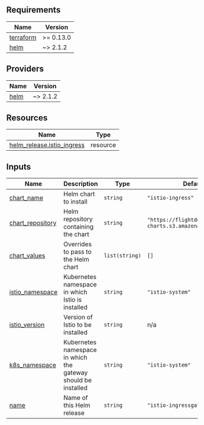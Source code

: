 <!-- BEGIN_TF_DOCS -->
## Requirements

| Name | Version |
|------|---------|
| <a name="requirement_terraform"></a> [terraform](#requirement\_terraform) | >= 0.13.0 |
| <a name="requirement_helm"></a> [helm](#requirement\_helm) | ~> 2.1.2 |

## Providers

| Name | Version |
|------|---------|
| <a name="provider_helm"></a> [helm](#provider\_helm) | ~> 2.1.2 |

## Resources

| Name | Type |
|------|------|
| [helm_release.istio_ingress](https://registry.terraform.io/providers/hashicorp/helm/latest/docs/resources/release) | resource |

## Inputs

| Name | Description | Type | Default | Required |
|------|-------------|------|---------|:--------:|
| <a name="input_chart_name"></a> [chart\_name](#input\_chart\_name) | Helm chart to install | `string` | `"istio-ingress"` | no |
| <a name="input_chart_repository"></a> [chart\_repository](#input\_chart\_repository) | Helm repository containing the chart | `string` | `"https://flightdeck-charts.s3.amazonaws.com/istio"` | no |
| <a name="input_chart_values"></a> [chart\_values](#input\_chart\_values) | Overrides to pass to the Helm chart | `list(string)` | `[]` | no |
| <a name="input_istio_namespace"></a> [istio\_namespace](#input\_istio\_namespace) | Kubernetes namespace in which Istio is installed | `string` | `"istio-system"` | no |
| <a name="input_istio_version"></a> [istio\_version](#input\_istio\_version) | Version of Istio to be installed | `string` | n/a | yes |
| <a name="input_k8s_namespace"></a> [k8s\_namespace](#input\_k8s\_namespace) | Kubernetes namespace in which the gateway should be installed | `string` | `"istio-system"` | no |
| <a name="input_name"></a> [name](#input\_name) | Name of this Helm release | `string` | `"istio-ingressgateway"` | no |
<!-- END_TF_DOCS -->